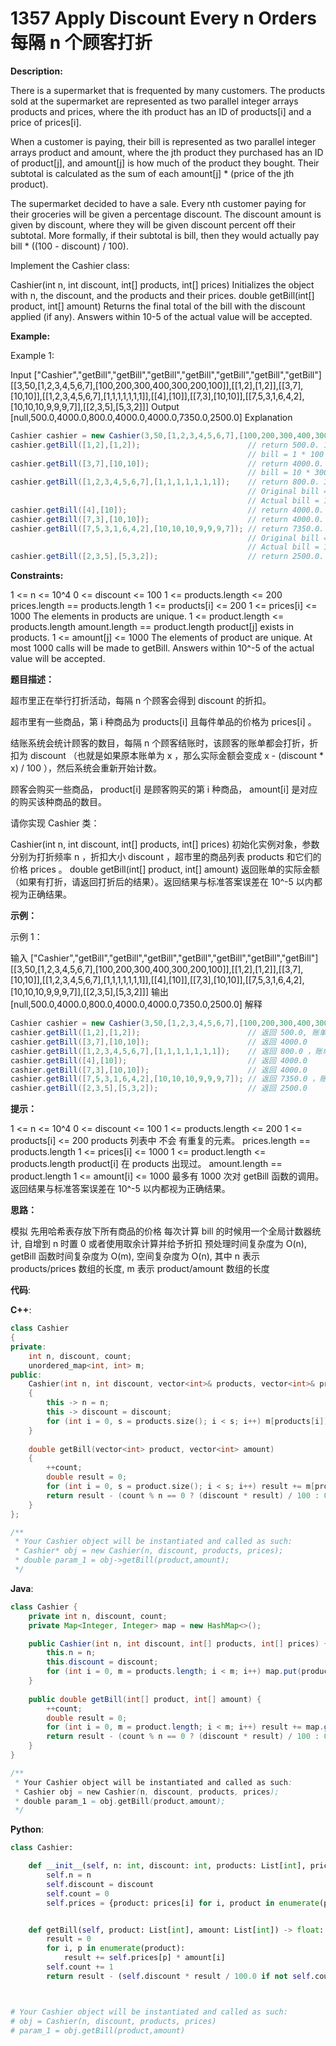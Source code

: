 # 1357 Apply Discount Every n Orders 每隔 n 个顾客打折

__Description:__

There is a supermarket that is frequented by many customers. The products sold at the supermarket are represented as two parallel integer arrays products and prices, where the ith product has an ID of products[i] and a price of prices[i].

When a customer is paying, their bill is represented as two parallel integer arrays product and amount, where the jth product they purchased has an ID of product[j], and amount[j] is how much of the product they bought. Their subtotal is calculated as the sum of each amount[j] * (price of the jth product).

The supermarket decided to have a sale. Every nth customer paying for their groceries will be given a percentage discount. The discount amount is given by discount, where they will be given discount percent off their subtotal. More formally, if their subtotal is bill, then they would actually pay bill * ((100 - discount) / 100).

Implement the Cashier class:

Cashier(int n, int discount, int[] products, int[] prices) Initializes the object with n, the discount, and the products and their prices.
double getBill(int[] product, int[] amount) Returns the final total of the bill with the discount applied (if any). Answers within 10-5 of the actual value will be accepted.

__Example:__

Example 1:

Input
["Cashier","getBill","getBill","getBill","getBill","getBill","getBill","getBill"]
[[3,50,[1,2,3,4,5,6,7],[100,200,300,400,300,200,100]],[[1,2],[1,2]],[[3,7],[10,10]],[[1,2,3,4,5,6,7],[1,1,1,1,1,1,1]],[[4],[10]],[[7,3],[10,10]],[[7,5,3,1,6,4,2],[10,10,10,9,9,9,7]],[[2,3,5],[5,3,2]]]
Output
[null,500.0,4000.0,800.0,4000.0,4000.0,7350.0,2500.0]
Explanation

```Java
Cashier cashier = new Cashier(3,50,[1,2,3,4,5,6,7],[100,200,300,400,300,200,100]);
cashier.getBill([1,2],[1,2]);                        // return 500.0. 1st customer, no discount.
                                                     // bill = 1 * 100 + 2 * 200 = 500.
cashier.getBill([3,7],[10,10]);                      // return 4000.0. 2nd customer, no discount.
                                                     // bill = 10 * 300 + 10 * 100 = 4000.
cashier.getBill([1,2,3,4,5,6,7],[1,1,1,1,1,1,1]);    // return 800.0. 3rd customer, 50% discount.
                                                     // Original bill = 1600
                                                     // Actual bill = 1600 * ((100 - 50) / 100) = 800.
cashier.getBill([4],[10]);                           // return 4000.0. 4th customer, no discount.
cashier.getBill([7,3],[10,10]);                      // return 4000.0. 5th customer, no discount.
cashier.getBill([7,5,3,1,6,4,2],[10,10,10,9,9,9,7]); // return 7350.0. 6th customer, 50% discount.
                                                     // Original bill = 14700, but with
                                                     // Actual bill = 14700 * ((100 - 50) / 100) = 7350.
cashier.getBill([2,3,5],[5,3,2]);                    // return 2500.0.  6th customer, no discount.
```

__Constraints:__

1 <= n <= 10^4
0 <= discount <= 100
1 <= products.length <= 200
prices.length == products.length
1 <= products[i] <= 200
1 <= prices[i] <= 1000
The elements in products are unique.
1 <= product.length <= products.length
amount.length == product.length
product[j] exists in products.
1 <= amount[j] <= 1000
The elements of product are unique.
At most 1000 calls will be made to getBill.
Answers within 10^-5 of the actual value will be accepted.

__题目描述：__

超市里正在举行打折活动，每隔 n 个顾客会得到 discount 的折扣。

超市里有一些商品，第 i 种商品为 products[i] 且每件单品的价格为 prices[i] 。

结账系统会统计顾客的数目，每隔 n 个顾客结账时，该顾客的账单都会打折，折扣为 discount （也就是如果原本账单为 x ，那么实际金额会变成 x - (discount * x) / 100 ），然后系统会重新开始计数。

顾客会购买一些商品， product[i] 是顾客购买的第 i 种商品， amount[i] 是对应的购买该种商品的数目。

请你实现 Cashier 类：

Cashier(int n, int discount, int[] products, int[] prices) 初始化实例对象，参数分别为打折频率 n ，折扣大小 discount ，超市里的商品列表 products 和它们的价格 prices 。
double getBill(int[] product, int[] amount) 返回账单的实际金额（如果有打折，请返回打折后的结果）。返回结果与标准答案误差在 10^-5 以内都视为正确结果。

__示例：__

示例 1：

输入
["Cashier","getBill","getBill","getBill","getBill","getBill","getBill","getBill"]
[[3,50,[1,2,3,4,5,6,7],[100,200,300,400,300,200,100]],[[1,2],[1,2]],[[3,7],[10,10]],[[1,2,3,4,5,6,7],[1,1,1,1,1,1,1]],[[4],[10]],[[7,3],[10,10]],[[7,5,3,1,6,4,2],[10,10,10,9,9,9,7]],[[2,3,5],[5,3,2]]]
输出
[null,500.0,4000.0,800.0,4000.0,4000.0,7350.0,2500.0]
解释

```Java
Cashier cashier = new Cashier(3,50,[1,2,3,4,5,6,7],[100,200,300,400,300,200,100]);
cashier.getBill([1,2],[1,2]);                        // 返回 500.0, 账单金额为 = 1 * 100 + 2 * 200 = 500.
cashier.getBill([3,7],[10,10]);                      // 返回 4000.0
cashier.getBill([1,2,3,4,5,6,7],[1,1,1,1,1,1,1]);    // 返回 800.0 ，账单原本为 1600.0 ，但由于该顾客是第三位顾客，他将得到 50% 的折扣，所以实际金额为 1600 - 1600 * (50 / 100) = 800 。
cashier.getBill([4],[10]);                           // 返回 4000.0
cashier.getBill([7,3],[10,10]);                      // 返回 4000.0
cashier.getBill([7,5,3,1,6,4,2],[10,10,10,9,9,9,7]); // 返回 7350.0 ，账单原本为 14700.0 ，但由于系统计数再次达到三，该顾客将得到 50% 的折扣，实际金额为 7350.0 。
cashier.getBill([2,3,5],[5,3,2]);                    // 返回 2500.0
```

__提示：__

1 <= n <= 10^4
0 <= discount <= 100
1 <= products.length <= 200
1 <= products[i] <= 200
products 列表中 不会 有重复的元素。
prices.length == products.length
1 <= prices[i] <= 1000
1 <= product.length <= products.length
product[i] 在 products 出现过。
amount.length == product.length
1 <= amount[i] <= 1000
最多有 1000 次对 getBill 函数的调用。
返回结果与标准答案误差在 10^-5 以内都视为正确结果。

__思路：__

模拟
先用哈希表存放下所有商品的价格
每次计算 bill 的时候用一个全局计数器统计, 自增到 n 时置 0 或者使用取余计算并给予折扣
预处理时间复杂度为 O(n), getBill 函数时间复杂度为 O(m), 空间复杂度为 O(n), 其中 n 表示 products/prices 数组的长度, m 表示 product/amount 数组的长度

__代码__:

__C++__:

```C++
class Cashier 
{
private:
    int n, discount, count;
    unordered_map<int, int> m;
public:
    Cashier(int n, int discount, vector<int>& products, vector<int>& prices) 
    {
        this -> n = n;
        this -> discount = discount;
        for (int i = 0, s = products.size(); i < s; i++) m[products[i]] = prices[i];
    }
    
    double getBill(vector<int> product, vector<int> amount) 
    {
        ++count;
        double result = 0;
        for (int i = 0, s = product.size(); i < s; i++) result += m[product[i]] * amount[i];
        return result - (count % n == 0 ? (discount * result) / 100 : 0);
    }
};

/**
 * Your Cashier object will be instantiated and called as such:
 * Cashier* obj = new Cashier(n, discount, products, prices);
 * double param_1 = obj->getBill(product,amount);
 */
```

__Java__:

```Java
class Cashier {
    private int n, discount, count;
    private Map<Integer, Integer> map = new HashMap<>();

    public Cashier(int n, int discount, int[] products, int[] prices) {
        this.n = n;
        this.discount = discount;
        for (int i = 0, m = products.length; i < m; i++) map.put(products[i], prices[i]);
    }
    
    public double getBill(int[] product, int[] amount) {
        ++count;
        double result = 0;
        for (int i = 0, m = product.length; i < m; i++) result += map.get(product[i]) * amount[i];
        return result - (count % n == 0 ? (discount * result) / 100 : 0);
    }
}

/**
 * Your Cashier object will be instantiated and called as such:
 * Cashier obj = new Cashier(n, discount, products, prices);
 * double param_1 = obj.getBill(product,amount);
 */
```

__Python__:

```Python
class Cashier:

    def __init__(self, n: int, discount: int, products: List[int], prices: List[int]):
        self.n = n
        self.discount = discount
        self.count = 0
        self.prices = {product: prices[i] for i, product in enumerate(products)}


    def getBill(self, product: List[int], amount: List[int]) -> float:
        result = 0
        for i, p in enumerate(product):
            result += self.prices[p] * amount[i]
        self.count += 1
        return result - (self.discount * result / 100.0 if not self.count % self.n else 0)



# Your Cashier object will be instantiated and called as such:
# obj = Cashier(n, discount, products, prices)
# param_1 = obj.getBill(product,amount)
```
